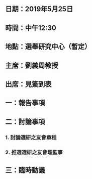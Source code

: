 ## 日期：2019年5月25日
## 時間：中午12:30
## 地點：選舉研究中心（暫定）
## 主席：劉義周教授
## 出席：見簽到表
## 一：報告事項
## 二：討論事項
### 1. 討論選研之友會章程
### 2. 推選選研之友會理監事
## 三：臨時動議
